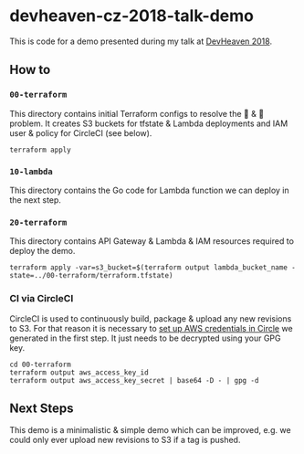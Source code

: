 # devheaven-cz-2018-talk-demo

This is code for a demo presented during my talk at [DevHeaven 2018](https://devheaven.cz/).

## How to

### `00-terraform`

This directory contains initial Terraform configs to resolve the :chicken: & :egg: problem. It creates S3 buckets for tfstate & Lambda deployments and IAM user & policy for CircleCI (see below).

```
terraform apply
```

### `10-lambda`

This directory contains the Go code for Lambda function we can deploy in the next step.

### `20-terraform`

This directory contains API Gateway & Lambda & IAM resources required to deploy the demo.

```
terraform apply -var=s3_bucket=$(terraform output lambda_bucket_name -state=../00-terraform/terraform.tfstate)
```

### CI via CircleCI

CircleCI is used to continuously build, package & upload any new revisions to S3. For that reason it is necessary to [set up AWS credentials in Circle](https://circleci.com/docs/2.0/deployment-integrations/#aws) we generated in the first step. It just needs to be decrypted using your GPG key.

```
cd 00-terraform
terraform output aws_access_key_id
terraform output aws_access_key_secret | base64 -D - | gpg -d
```

## Next Steps

This demo is a minimalistic & simple demo which can be improved, e.g. we could only ever upload new revisions to S3 if a tag is pushed.
